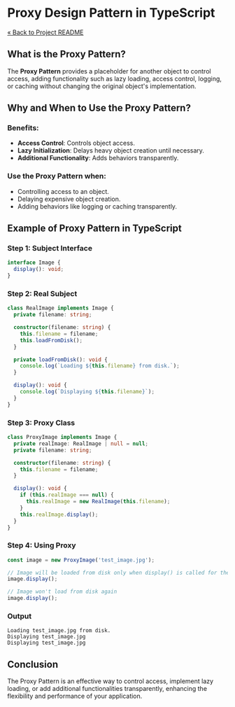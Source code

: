 # Proxy Design Pattern in TypeScript

[« Back to Project README](../../README.md)

## What is the Proxy Pattern?

The **Proxy Pattern** provides a placeholder for another object to control access, adding functionality such as lazy loading, access control, logging, or caching without changing the original object's implementation.

## Why and When to Use the Proxy Pattern?

### Benefits:
- **Access Control**: Controls object access.
- **Lazy Initialization**: Delays heavy object creation until necessary.
- **Additional Functionality**: Adds behaviors transparently.

### Use the Proxy Pattern when:
- Controlling access to an object.
- Delaying expensive object creation.
- Adding behaviors like logging or caching transparently.

## Example of Proxy Pattern in TypeScript

### Step 1: Subject Interface

```typescript
interface Image {
  display(): void;
}
```

### Step 2: Real Subject

```typescript
class RealImage implements Image {
  private filename: string;

  constructor(filename: string) {
    this.filename = filename;
    this.loadFromDisk();
  }

  private loadFromDisk(): void {
    console.log(`Loading ${this.filename} from disk.`);
  }

  display(): void {
    console.log(`Displaying ${this.filename}`);
  }
}
```

### Step 3: Proxy Class

```typescript
class ProxyImage implements Image {
  private realImage: RealImage | null = null;
  private filename: string;

  constructor(filename: string) {
    this.filename = filename;
  }

  display(): void {
    if (this.realImage === null) {
      this.realImage = new RealImage(this.filename);
    }
    this.realImage.display();
  }
}
```

### Step 4: Using Proxy

```typescript
const image = new ProxyImage('test_image.jpg');

// Image will be loaded from disk only when display() is called for the first time
image.display();

// Image won't load from disk again
image.display();
```

### Output
```
Loading test_image.jpg from disk.
Displaying test_image.jpg
Displaying test_image.jpg
```

## Conclusion

The Proxy Pattern is an effective way to control access, implement lazy loading, or add additional functionalities transparently, enhancing the flexibility and performance of your application.